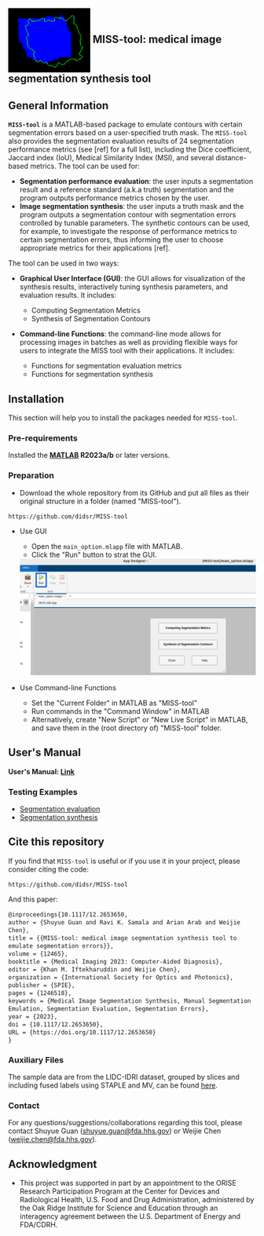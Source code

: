<h2><img align="center" src="img/fp_img.png"> MISS-tool: medical image segmentation synthesis tool</h2>

## General Information
**`MISS-tool`** is a MATLAB-based package to emulate contours with certain segmentation errors based on a user-specified truth mask. The `MISS-tool` also provides the segmentation evaluation results of 24 segmentation performance metrics (see [ref] for a full list), including the Dice coefficient, Jaccard index (IoU), Medical Similarity Index (MSI), and several distance-based metrics. The tool can be used for:
* **Segmentation performance evaluation**: the user inputs a segmentation result and a reference standard (a.k.a truth) segmentation and the program outputs performance metrics chosen by the user. 
* **Image segmentation synthesis**: the user inputs a truth mask and the program outputs a segmentation contour with segmentation errors controlled by tunable parameters. The synthetic contours can be used, for example, to investigate the response of performance metrics to certain segmentation errors, thus informing the user to choose appropriate metrics for their applications [ref].
  
The tool can be used in two ways: 

* **Graphical User Interface (GUI)**: the GUI allows for visualization of the synthesis results, interactively tuning synthesis parameters, and evaluation results. It includes:
  - Computing Segmentation Metrics
  - Synthesis of Segmentation Contours

* **Command-line Functions**: the command-line mode allows for processing images in batches as well as providing flexible ways for users to integrate the MISS tool with their applications. It includes:
  - Functions for segmentation evaluation metrics
  - Functions for segmentation synthesis

## Installation
This section will help you to install the packages needed for `MISS-tool`.


### Pre-requirements
Installed the **[MATLAB](https://www.mathworks.com/products/matlab.html) R2023a/b** or later versions.

### Preparation

* Download the whole repository from its GitHub and put all files as their original structure in a folder (named "MISS-tool").
```
https://github.com/didsr/MISS-tool
```

* Use GUI
  - Open the `main_option.mlapp` file with MATLAB.
  - Click the "Run" button to strat the GUI.
  <img src="img/Run GUI.png" width="800"/>
  
* Use Command-line Functions
  - Set the "Current Folder" in MATLAB as "MISS-tool"
  - Run commands in the "Command Window" in MATLAB
  - Alternatively, create "New Script" or "New Live Script" in MATLAB, and save them in the (root directory of) "MISS-tool" folder.

## User's Manual
**User's Manual: [Link](https://htmlpreview.github.io/?https://github.com/DIDSR/MISS-tool/blob/main/Medical%20Image%20Segmentation%20Synthesis%20(MISS)%20Tool%20User%20Guide.html)**

### Testing Examples

* [Segmentation evaluation](https://htmlpreview.github.io/?https://github.com/DIDSR/MISS-tool/blob/main/Medical%20Image%20Segmentation%20Synthesis%20(MISS)%20Tool%20User%20Guide.html#_Toc174976533)
* [Segmentation synthesis](https://htmlpreview.github.io/?https://github.com/DIDSR/MISS-tool/blob/main/Medical%20Image%20Segmentation%20Synthesis%20(MISS)%20Tool%20User%20Guide.html#_Toc174976536)



## Cite this repository

If you find that `MISS-tool` is useful or if you use it in your project, please consider citing the code:

```
https://github.com/didsr/MISS-tool
```

And this paper:
```
@inproceedings{10.1117/12.2653650,
author = {Shuyue Guan and Ravi K. Samala and Arian Arab and Weijie Chen},
title = {{MISS-tool: medical image segmentation synthesis tool to emulate segmentation errors}},
volume = {12465},
booktitle = {Medical Imaging 2023: Computer-Aided Diagnosis},
editor = {Khan M. Iftekharuddin and Weijie Chen},
organization = {International Society for Optics and Photonics},
publisher = {SPIE},
pages = {1246518},
keywords = {Medical Image Segmentation Synthesis, Manual Segmentation Emulation, Segmentation Evaluation, Segmentation Errors},
year = {2023},
doi = {10.1117/12.2653650},
URL = {https://doi.org/10.1117/12.2653650}
}
```

### Auxiliary Files

The sample data are from the LIDC-IDRI dataset, grouped by slices and including fused labels using STAPLE and MV, can be found [here](https://www.kaggle.com/datasets/shuyueg/lidc-idri-byslices).

### Contact
For any questions/suggestions/collaborations regarding this tool, please contact Shuyue Guan (shuyue.guan@fda.hhs.gov) or Weijie Chen (weijie.chen@fda.hhs.gov).

## Acknowledgment 
* This project was supported in part by an appointment to the ORISE Research Participation Program at the Center for Devices and Radiological Health, U.S. Food and Drug Administration, administered by the Oak Ridge Institute for Science and Education through an interagency agreement between the U.S. Department of Energy and FDA/CDRH.

